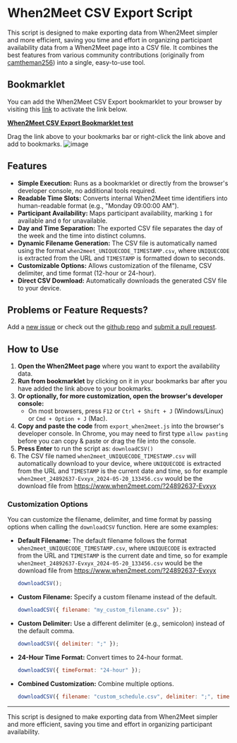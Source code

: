
# When2Meet CSV Export Script


This script is designed to make exporting data from When2Meet simpler and more efficient, saving you time and effort in organizing participant availability data from a When2Meet page into a CSV file. It combines the best features from various community contributions (originally from [camtheman256](https://gist.github.com/camtheman256/3125e18ba20e90b6252678714e5102fd)) into a single, easy-to-use tool.

## Bookmarklet

You can add the When2Meet CSV Export bookmarklet to your browser by visiting this [link](https://aculich.github.io/when2meet-extractor/) to activate the link below.

**[When2Meet CSV Export Bookmarklet test](javascript:(function(){function%20getCSV({delimiter=%22,%22,timeFormat=%2212-hour%22}=%7B%7D){if([PeopleNames,PeopleIDs,AvailableAtSlot,TimeOfSlot].some(v=%3E!Array.isArray(v)%7Cv.length===0)){console.error(%22Error:%20One%20or%20more%20required%20variables%20(PeopleNames,%20PeopleIDs,%20AvailableAtSlot,%20TimeOfSlot)%20are%20undefined%20or%20empty.%22);return;}let%20result=%20%60Day%24%7Bdelimiter%7DTime%24%7Bdelimiter%7D%60+PeopleNames.join(delimiter)+%22%5Cn%22;for(let%20i=0;i%3CAvailableAtSlot.length;i++){let%20slot=new%20Date(TimeOfSlot[i]*1000);if(!slot){console.error(%60Error:%20Could%20not%20retrieve%20or%20format%20time%20slot%20for%20index%20%24%7Bi%7D.%60);continue;}let%20day=slot.toLocaleDateString(%27en-US%27,{weekday:%27short%27});let%20time=slot.toLocaleTimeString(%27en-US%27,{hour12:timeFormat===%2212-hour%22,hour:%272-digit%27,minute:%272-digit%27});result+=%60%24%7Bday%7D%24%7Bdelimiter%7D%24%7Btime%7D%24%7Bdelimiter%7D%60;result+=PeopleIDs.map(id=%3EAvailableAtSlot[i].includes(id)?1:0).join(delimiter);result+=%22%5Cn%22;}console.log(result);return%20result;}function%20downloadCSV({filename,delimiter=%22,%22,timeFormat=%2212-hour%22}=%7B%7D){const%20urlParams=new%20URLSearchParams(window.location.search);const%20uniqueCode=urlParams.keys().next().value||%27UNKNOWNCODE%27;const%20timestamp=new%20Date().toISOString().slice(0,19).replace(/[:]/g,%22%22);if(!filename){filename=%60when2meet_%24%7BuniqueCode%7D_%24%7Btimestamp%7D.csv%60;}const%20content=getCSV({delimiter,timeFormat});if(!content){console.error(%22Error:%20Failed%20to%20generate%20CSV%20content.%22);return;}const%20file=new%20Blob([content],{type:%27text/plain%27});const%20link=document.createElement(%22a%22);link.href=URL.createObjectURL(file);link.download=filename;link.click();URL.revokeObjectURL(link.href);}downloadCSV({delimiter:%22;%22,timeFormat:%2224-hour%22});)())**

Drag the link above to your bookmarks bar or right-click the link above and add to bookmarks.
![image](https://github.com/user-attachments/assets/7d582206-221b-4025-9e29-ddaaccc6e988)


## Features

- **Simple Execution:** Runs as a bookmarklet or directly from the browser's developer console, no additional tools required.
- **Readable Time Slots:** Converts internal When2Meet time identifiers into human-readable format (e.g., "Monday 09:00:00 AM").
- **Participant Availability:** Maps participant availability, marking `1` for available and `0` for unavailable.
- **Day and Time Separation:** The exported CSV file separates the day of the week and the time into distinct columns.
- **Dynamic Filename Generation:** The CSV file is automatically named using the format `when2meet_UNIQUECODE_TIMESTAMP.csv`, where `UNIQUECODE` is extracted from the URL and `TIMESTAMP` is formatted down to seconds.
- **Customizable Options:** Allows customization of the filename, CSV delimiter, and time format (12-hour or 24-hour).
- **Direct CSV Download:** Automatically downloads the generated CSV file to your device.

## Problems or Feature Requests?
Add a [new issue](https://github.com/aculich/when2meet-extractor/issues) or check out the [github repo](https://github.com/aculich/when2meet-extractor/) and [submit a pull request](https://github.com/aculich/when2meet-extractor/pulls).

## How to Use

1. **Open the When2Meet page** where you want to export the availability data.
2. **Run from bookmarklet** by clicking on it in your bookmarks bar after you have added the link above to your bookmarks.
2. **Or optionally, for more customization, open the browser's developer console:**
   - On most browsers, press `F12` or `Ctrl + Shift + J` (Windows/Linux) or `Cmd + Option + J` (Mac).
3. **Copy and paste the code** from `export_when2meet.js` into the browser's developer console. In Chrome, you may need to first type `allow pasting` before you can copy & paste or drag the file into the console.
4. **Press Enter** to run the script as: `downloadCSV()`
5. The CSV file named `when2meet_UNIQUECODE_TIMESTAMP.csv` will automatically download to your device, where `UNIQUECODE` is extracted from the URL and `TIMESTAMP` is the current date and time, so for example `when2meet_24892637-Evxyx_2024-05-20_133456.csv` would be the download file from https://www.when2meet.com/?24892637-Evxyx


### Customization Options

You can customize the filename, delimiter, and time format by passing options when calling the `downloadCSV` function. Here are some examples:

- **Default Filename:** The default filename follows the format `when2meet_UNIQUECODE_TIMESTAMP.csv`, where `UNIQUECODE` is extracted from the URL and `TIMESTAMP` is the current date and time, so for example `when2meet_24892637-Evxyx_2024-05-20_133456.csv` would be the download file from https://www.when2meet.com/?24892637-Evxyx
  ```javascript
  downloadCSV();
  ```


- **Custom Filename:** Specify a custom filename instead of the default.
  ```javascript
  downloadCSV({ filename: "my_custom_filename.csv" });
  ```

- **Custom Delimiter:** Use a different delimiter (e.g., semicolon) instead of the default comma.
  ```javascript
  downloadCSV({ delimiter: ";" });
  ```

- **24-Hour Time Format:** Convert times to 24-hour format.
  ```javascript
  downloadCSV({ timeFormat: "24-hour" });
  ```

- **Combined Customization:** Combine multiple options.
  ```javascript
  downloadCSV({ filename: "custom_schedule.csv", delimiter: ";", timeFormat: "24-hour" });
  ```

---

This script is designed to make exporting data from When2Meet simpler and more efficient, saving you time and effort in organizing participant availability.
